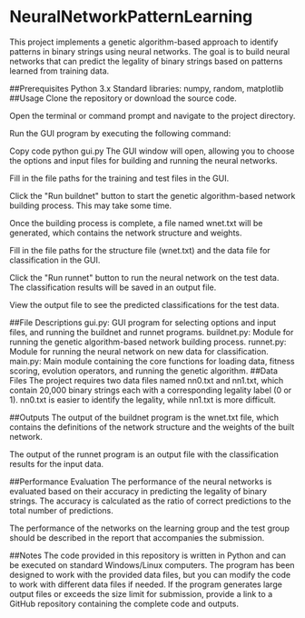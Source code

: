 # NeuralNetworkPatternLearning
This project implements a genetic algorithm-based approach to identify patterns in binary strings using neural networks. The goal is to build neural networks that can predict the legality of binary strings based on patterns learned from training data.

##Prerequisites
Python 3.x
Standard libraries: numpy, random, matplotlib
##Usage
Clone the repository or download the source code.

Open the terminal or command prompt and navigate to the project directory.

Run the GUI program by executing the following command:

Copy code
python gui.py
The GUI window will open, allowing you to choose the options and input files for building and running the neural networks.

Fill in the file paths for the training and test files in the GUI.

Click the "Run buildnet" button to start the genetic algorithm-based network building process. This may take some time.

Once the building process is complete, a file named wnet.txt will be generated, which contains the network structure and weights.

Fill in the file paths for the structure file (wnet.txt) and the data file for classification in the GUI.

Click the "Run runnet" button to run the neural network on the test data. The classification results will be saved in an output file.

View the output file to see the predicted classifications for the test data.

##File Descriptions
gui.py: GUI program for selecting options and input files, and running the buildnet and runnet programs.
buildnet.py: Module for running the genetic algorithm-based network building process.
runnet.py: Module for running the neural network on new data for classification.
main.py: Main module containing the core functions for loading data, fitness scoring, evolution operators, and running the genetic algorithm.
##Data Files
The project requires two data files named nn0.txt and nn1.txt, which contain 20,000 binary strings each with a corresponding legality label (0 or 1). nn0.txt is easier to identify the legality, while nn1.txt is more difficult.

##Outputs
The output of the buildnet program is the wnet.txt file, which contains the definitions of the network structure and the weights of the built network.

The output of the runnet program is an output file with the classification results for the input data.

##Performance Evaluation
The performance of the neural networks is evaluated based on their accuracy in predicting the legality of binary strings. The accuracy is calculated as the ratio of correct predictions to the total number of predictions.

The performance of the networks on the learning group and the test group should be described in the report that accompanies the submission.


##Notes
The code provided in this repository is written in Python and can be executed on standard Windows/Linux computers.
The program has been designed to work with the provided data files, but you can modify the code to work with different data files if needed.
If the program generates large output files or exceeds the size limit for submission, provide a link to a GitHub repository containing the complete code and outputs.
